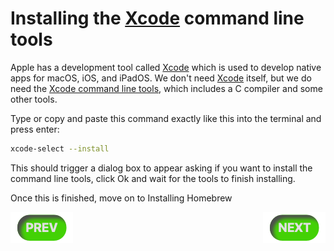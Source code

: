 # Installing the [Xcode] command line tools

Apple has a development tool called [Xcode] which is used to develop native
apps for macOS, iOS, and iPadOS. We don't need [Xcode] itself, but we do need
the [Xcode command line tools], which includes a C compiler and some other tools.

Type or copy and paste this command exactly like this into the terminal and press enter:

```sh
xcode-select --install
```

This should trigger a dialog box to appear asking if you want to install the
command line tools, click Ok and wait for the tools to finish installing.

Once this is finished, move on to Installing Homebrew

<div style="display: flex; justify-content: space-between">
    <a id="prevButton" href="setup.md"><img src="../resources/Prev.png" alt="macOS Setup"/></a>
    <a id="nextButton" href="homebrew-setup.md"><img src="../resources/Next.png" alt="Homebrew Setup"/></a>
</div>


[Xcode]:https://developer.apple.com/xcode/
[Xcode command line tools]:https://developer.apple.com/library/archive/technotes/tn2339/_index.html#//apple_ref/doc/uid/DTS40014588-CH1-WHAT_IS_THE_COMMAND_LINE_TOOLS_PACKAGE_
